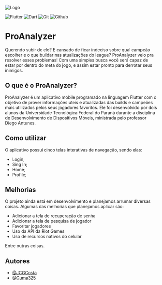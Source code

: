![Logo](https://github.com/Guma325/myapp/blob/master/images/LOLLogo.png?raw=true)

![Flutter](https://img.shields.io/badge/Flutter-02569B?style=for-the-badge&logo=flutter&logoColor=white)
![Dart](https://img.shields.io/badge/Dart-0175C2?style=for-the-badge&logo=dart&logoColor=white)
![Git](https://img.shields.io/badge/GIT-E44C30?style=for-the-badge&logo=git&logoColor=white)
![Github](https://img.shields.io/badge/GitHub-100000?style=for-the-badge&logo=github&logoColor=white)

# ProAnalyzer

Querendo subir de elo? E cansado de ficar indeciso sobre qual campeão escolher e o que buildar nas atualizações do league? ProAnalyzer veio pra resolver esses problemas!
Com uma simples busca você será capaz de estar por dentro do meta do jogo, e assim estar pronto para derrotar seus inimigos.

## O que é o ProAnalyzer?
ProAnalyzer é um aplicativo mobile programado na linguagem Flutter com o objetivo de prover informações uteis e atualizadas das builds e campeões mais utilizados pelos seus jogadores favoritos. Ele foi desenvolvido por dois alunos da Universidade Tecnológica Federal do Paraná durante a disciplina de Desenvolvimento de Dispositivos Móveis, ministrada pelo professor Diego Antunes.

## Como utilizar
O aplicativo possui cinco telas interativas de navegação, sendo elas:
- Login;
- Sing In;
- Home;
- Profile;

## Melhorias

O projeto ainda está em desenvolvimento e planejamos arrumar diversas coisas. Algumas das melhorias que planejamos aplicar são:
- Adicionar a tela de recuperação de senha
- Adicionar a tela de pesquisa de jogador
- Favoritar jogadores
- Uso da API da Riot Games
- Uso de recursos nativos do celular

Entre outras coisas.

## Autores

- [@JCGCosta](https://github.com/JCGCosta)
- [@Guma325](https://github.com/Guma325)

